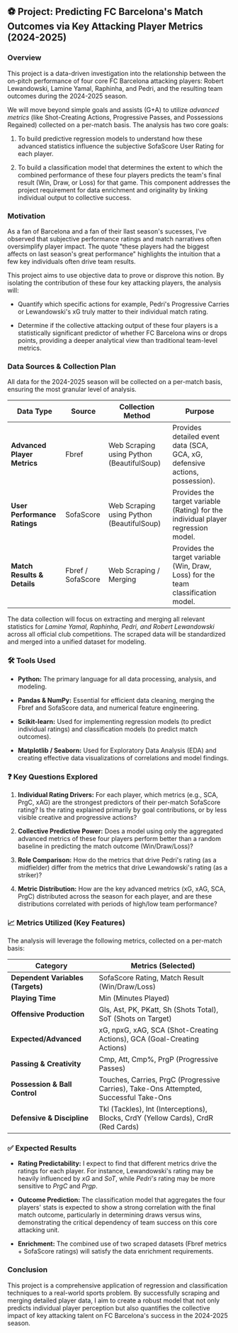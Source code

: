 ## ⚽ Project: Predicting FC Barcelona's Match Outcomes via Key Attacking Player Metrics (2024-2025)

### Overview

This project is a data-driven investigation into the relationship between the on-pitch performance of four core FC Barcelona attacking players: Robert Lewandowski, Lamine Yamal, Raphinha, and Pedri, and the resulting team outcomes during the 2024-2025 season.

We will move beyond simple goals and assists (G+A) to utilize *advanced metrics* (like Shot-Creating Actions, Progressive Passes, and Possessions Regained) collected on a per-match basis. The analysis has two core goals:

1. To build predictive regression models to understand how these advanced statistics influence the subjective SofaScore User Rating for each player.

2. To build a classification model that determines the extent to which the combined performance of these four players predicts the team's final result (Win, Draw, or Loss) for that game. This component addresses the project requirement for data enrichment and originality by linking individual output to collective success.

### Motivation

As a fan of Barcelona and a fan of their llast season's sucesses, I've observed that subjective performance ratings and match narratives often oversimplify player impact. The quote "these players had the biggest affects on last season's great performance" highlights the intuition that a few key individuals often drive team results.

This project aims to use objective data to prove or disprove this notion. By isolating the contribution of these four key attacking players, the analysis will:

* Quantify which specific actions for example, Pedri's Progressive Carries or Lewandowski's xG truly matter to their individual match rating.

* Determine if the collective attacking output of these four players is a statistically significant predictor of whether FC Barcelona wins or drops points, providing a deeper analytical view than traditional team-level metrics.

### Data Sources & Collection Plan

All data for the 2024-2025 season will be collected on a per-match basis, ensuring the most granular level of analysis.

| Data Type | Source | Collection Method | Purpose | 
 | ----- | ----- | ----- | ----- | 
| **Advanced Player Metrics** | Fbref | Web Scraping using Python (BeautifulSoup) | Provides detailed event data (SCA, GCA, xG, defensive actions, possession). | 
| **User Performance Ratings** | SofaScore | Web Scraping using Python (BeautifulSoup) | Provides the target variable (Rating) for the individual player regression model. | 
| **Match Results & Details** | Fbref / SofaScore | Web Scraping / Merging | Provides the target variable (Win, Draw, Loss) for the team classification model. | 

The data collection will focus on extracting and merging all relevant statistics for *Lamine Yamal, Raphinha, Pedri, and Robert Lewandowski* across all official club competitions. The scraped data will be standardized and merged into a unified dataset for modeling.

### 🛠️ Tools Used

* **Python:** The primary language for all data processing, analysis, and modeling.

* **Pandas & NumPy:** Essential for efficient data cleaning, merging the Fbref and SofaScore data, and numerical feature engineering.

* **Scikit-learn:** Used for implementing regression models (to predict individual ratings) and classification models (to predict match outcomes).

* **Matplotlib / Seaborn:** Used for Exploratory Data Analysis (EDA) and creating effective data visualizations of correlations and model findings.

### ❓ Key Questions Explored

1. **Individual Rating Drivers:** For each player, which metrics (e.g., SCA, PrgC, xAG) are the strongest predictors of their per-match SofaScore rating? Is the rating explained primarily by goal contributions, or by less visible creative and progressive actions?

2. **Collective Predictive Power:** Does a model using only the aggregated advanced metrics of these four players perform better than a random baseline in predicting the match outcome (Win/Draw/Loss)?

3. **Role Comparison:** How do the metrics that drive Pedri's rating (as a midfielder) differ from the metrics that drive Lewandowski's rating (as a striker)?

4. **Metric Distribution:** How are the key advanced metrics (xG, xAG, SCA, PrgC) distributed across the season for each player, and are these distributions correlated with periods of high/low team performance?

### 📈 Metrics Utilized (Key Features)

The analysis will leverage the following metrics, collected on a per-match basis:

| Category | Metrics (Selected) | 
 | ----- | ----- | 
| **Dependent Variables (Targets)** | SofaScore Rating, Match Result (Win/Draw/Loss) | 
| **Playing Time** | Min (Minutes Played) | 
| **Offensive Production** | Gls, Ast, PK, PKatt, Sh (Shots Total), SoT (Shots on Target) | 
| **Expected/Advanced** | xG, npxG, xAG, SCA (Shot-Creating Actions), GCA (Goal-Creating Actions) | 
| **Passing & Creativity** | Cmp, Att, Cmp%, PrgP (Progressive Passes) | 
| **Possession & Ball Control** | Touches, Carries, PrgC (Progressive Carries), Take-Ons Attempted, Successful Take-Ons | 
| **Defensive & Discipline** | Tkl (Tackles), Int (Interceptions), Blocks, CrdY (Yellow Cards), CrdR (Red Cards) | 

### ✅ Expected Results

* **Rating Predictability:** I expect to find that different metrics drive the ratings for each player. For instance, Lewandowski's rating may be heavily influenced by *xG* and *SoT*, while *Pedri's* rating may be more sensitive to *PrgC* and *Prgp*.

* **Outcome Prediction:** The classification model that aggregates the four players' stats is expected to show a strong correlation with the final match outcome, particularly in determining draws versus wins, demonstrating the critical dependency of team success on this core attacking unit.

* **Enrichment:** The combined use of two scraped datasets (Fbref metrics + SofaScore ratings) will satisfy the data enrichment requirements.

### Conclusion

This project is a comprehensive application of regression and classification techniques to a real-world sports problem. By successfully scraping and merging detailed player data, I aim to create a robust model that not only predicts individual player perception but also quantifies the collective impact of key attacking talent on FC Barcelona's success in the 2024-2025 season.
